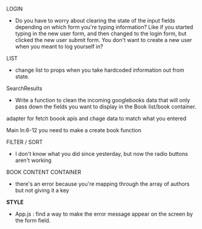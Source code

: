 LOGIN
- Do you have to worry about clearing the state of the input fields depending on which form you're typing information? Like if you started typing in the new user form, and then changed to the login form, but clicked the new user submit form. You don't want to create a new user when  you meant to log yourself in?

LIST
- change list to props when you take hardcoded information out from state.

SearchResults
- Write a function to clean the incoming googlebooks data that will only pass down the fields you want to display in the Book list/book container.

adapter for fetch boook apis and chage data to match what you entered

Main ln:6-12
you need to make a create book function

FILTER / SORT
- I don't know what you did since yesterday, but now the radio buttons aren't working

BOOK CONTENT CONTAINER
- there's an error because you're mapping through the array of authors but not giving it a key




**STYLE**
- App.js : find a way to make the error message appear on the screen by the form field.
